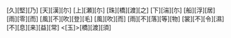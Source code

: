 [久][堅][乃] [天][漢][尓] [上][瀬][尓] [珠][橋][渡][之] [下][湍][尓] [船][浮][居] [雨][零][而] [風][不][吹][登][毛] [風][吹][而] [雨][不][落][等][物] [裳][不][令][濕] [不][息][来][益][常] <[玉]>[橋][渡][須]
